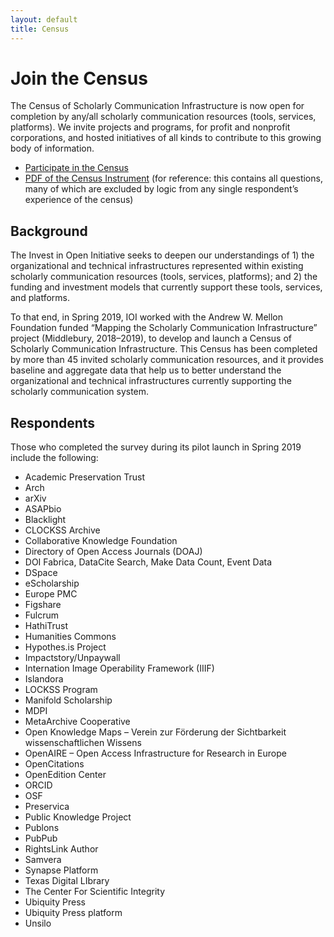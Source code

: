 ```yaml
---
layout: default
title: Census
---
```


# Join the Census
The Census of Scholarly Communication Infrastructure is now open for completion by any/all scholarly communication resources (tools, services, platforms). We invite projects and programs, for profit and nonprofit corporations, and hosted initiatives of all kinds to contribute to this growing body of information.
*   [Participate in the Census](https://www.surveymonkey.com/r/Census2019)
*   [PDF of the Census Instrument](http://educopia.org/census-of-scholarly-communication-resources) (for reference: this contains all questions, many of which are excluded by logic from any single respondent’s experience of the census)

## Background
The Invest in Open Initiative seeks to deepen our understandings of 1) the organizational and technical infrastructures represented within existing scholarly communication resources (tools, services, platforms); and 2) the funding and investment models that currently support these tools, services, and platforms.

To that end, in Spring 2019, IOI worked with the Andrew W. Mellon Foundation funded “Mapping the Scholarly Communication Infrastructure” project (Middlebury, 2018&ndash;2019), to develop and launch a Census of Scholarly Communication Infrastructure. This Census has been completed by more than 45 invited scholarly communication resources, and it provides baseline and aggregate data that help us to better understand the organizational and technical infrastructures currently supporting the scholarly communication system.

## Respondents
Those who completed the survey during its pilot launch in Spring 2019 include the following:
*   Academic Preservation Trust
*   Arch
*   arXiv
*   ASAPbio
*   Blacklight
*   CLOCKSS Archive
*   Collaborative Knowledge Foundation
*   Directory of Open Access Journals (DOAJ)
*   DOI Fabrica, DataCite Search, Make Data Count, Event Data
*   DSpace
*   eScholarship
*   Europe PMC
*   Figshare
*   Fulcrum
*   HathiTrust
*   Humanities Commons
*   Hypothes.is Project
*   Impactstory/Unpaywall
*   Internation Image Operability Framework (IIIF)
*   Islandora
*   LOCKSS Program
*   Manifold Scholarship
*   MDPI
*   MetaArchive Cooperative
*   Open Knowledge Maps – Verein zur Förderung der Sichtbarkeit wissenschaftlichen Wissens
*   OpenAIRE – Open Access Infrastructure for Research in Europe
*   OpenCitations
*   OpenEdition Center
*   ORCID
*   OSF
*   Preservica
*   Public Knowledge Project
*   Publons
*   PubPub
*   RightsLink Author
*   Samvera
*   Synapse Platform
*   Texas Digital LIbrary
*   The Center For Scientific Integrity
*   Ubiquity Press
*   Ubiquity Press platform
*   Unsilo

